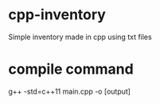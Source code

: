 # cpp-inventory
Simple inventory made in cpp using txt files
# compile command
g++ -std=c++11 main.cpp -o [output]
